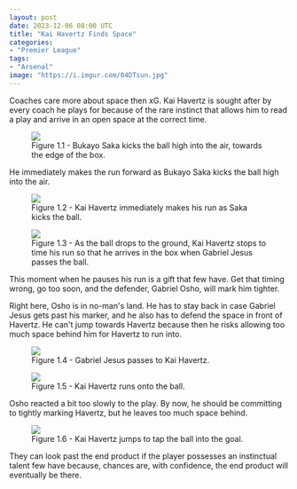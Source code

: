 ```yaml
---
layout: post
date: 2023-12-06 08:00 UTC
title: "Kai Havertz Finds Space"
categories:
- "Premier League"
tags:
- "Arsenal"
image: "https://i.imgur.com/04DTsun.jpg"
---
```


Coaches care more about space then xG. Kai Havertz is sought after by every coach he plays for because of the rare instinct that allows him to read a play and arrive in an open space at the correct time.

<!---more--->

<figure>
    <img src="https://i.imgur.com/1eod3yy.jpg">
    <figcaption>Figure 1.1 - Bukayo Saka kicks the ball high into the air, towards the edge of the box.</figcaption>
</figure> 

He immediately makes the run forward as Bukayo Saka kicks the ball high into the air. 

<figure>
    <img src="https://i.imgur.com/brEAykg.jpg">
    <figcaption>Figure 1.2 - Kai Havertz immediately makes his run as Saka kicks the ball.</figcaption>
</figure> 

<figure>
    <img src="https://i.imgur.com/04DTsun.jpg">
    <figcaption>Figure 1.3 - As the ball drops to the ground, Kai Havertz stops to time his run so that he arrives in the box when Gabriel Jesus passes the ball.</figcaption>
</figure> 

This moment when he pauses his run is a gift that few have. Get that timing wrong, go too soon, and the defender, Gabriel Osho, will mark him tighter. 

Right here, Osho is in no-man's land. He has to stay back in case Gabriel Jesus gets past his marker, and he also has to defend the space in front of Havertz. He can't jump towards Havertz because then he risks allowing too much space behind him for Havertz to run into.

<figure>
    <img src="https://i.imgur.com/FyvMbqa.jpg">
    <figcaption>Figure 1.4 - Gabriel Jesus passes to Kai Havertz.</figcaption>
</figure> 

<figure>
    <img src="https://i.imgur.com/Fqv30pT.jpg">
    <figcaption>Figure 1.5 - Kai Havertz runs onto the ball.</figcaption>
</figure> 

Osho reacted a bit too slowly to the play. By now, he should be committing to tightly marking Havertz, but he leaves too much space behind. 

<figure>
    <img src="https://i.imgur.com/Ja6mAVR.jpg">
    <figcaption>Figure 1.6 - Kai Havertz jumps to tap the ball into the goal.</figcaption>
</figure> 

They can look past the end product if the player possesses an instinctual talent few have because, chances are, with confidence, the end product will eventually be there.
